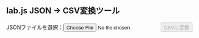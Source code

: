 ## lab.js JSON → CSV変換ツール

 <label for="jsonFile">JSONファイルを選択：</label><input type="file" id="jsonFile" accept=".json,.txt" />
 <button id="convertBtn" disabled>CSVに変換</button>

<script>
  // JSONフラット化（1階層ネスト展開）
  function flatten(obj) {
    const result = {};
    for (const key in obj) {
      if (typeof obj[key] === 'object' && obj[key] !== null && !Array.isArray(obj[key])) {
        for (const subKey in obj[key]) {
          result[`${key}.${subKey}`] = obj[key][subKey];
        }
      } else {
        result[key] = obj[key];
      }
    }
    return result;
  }

  // CSV作成関数
  function toCSV(data, keys) {
    const lines = [];
    lines.push(keys.join(',')); // header
    data.forEach(row => {
      const line = keys.map(k => {
        const val = row[k] !== undefined ? row[k] : '';
        const str = String(val).replace(/"/g, '""');
        return `"${str}"`;
      }).join(',');
      lines.push(line);
    });
    return lines.join('\n');
  }

  // ファイル選択・読み込み
  const inputFile = document.getElementById('jsonFile');
  const convertBtn = document.getElementById('convertBtn');
  let jsonData = null;

  inputFile.addEventListener('change', e => {
    const file = e.target.files[0];
    if (!file) return;
    const reader = new FileReader();
    reader.onload = () => {
      try {
        jsonData = JSON.parse(reader.result);
        if (!Array.isArray(jsonData)) {
          alert('JSONは配列である必要があります。');
          jsonData = null;
          convertBtn.disabled = true;
          return;
        }
        convertBtn.disabled = false;
      } catch {
        alert('JSONの読み込みに失敗しました。');
        jsonData = null;
        convertBtn.disabled = true;
      }
    };
    reader.readAsText(file, 'utf-8');
  });

  // 変換＆ダウンロード
  convertBtn.addEventListener('click', () => {
    if (!jsonData) return;

    const flatData = jsonData.map(flatten);
    const allKeys = new Set();
    flatData.forEach(item => Object.keys(item).forEach(k => allKeys.add(k)));
    const keys = Array.from(allKeys);

    const csv = toCSV(flatData, keys);
    const bom = new Uint8Array([0xEF, 0xBB, 0xBF]);  // UTF-8 BOM
    const blob = new Blob([bom, csv], { type: 'text/csv;charset=utf-
